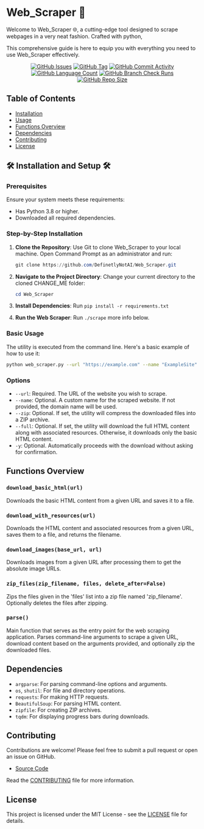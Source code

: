 # Web_Scraper 📎

Welcome to Web_Scraper 🌐,
a cutting-edge tool
designed to scrape webpages in a very neat fashion.
Crafted with python,

This comprehensive guide is here to equip you with everything you need
to use Web_Scraper effectively.

<div align="center">
    <a href="https://github.com/DefinetlyNotAI/Web_Scraper/issues"><img src="https://img.shields.io/github/issues/DefinetlyNotAI/Web_Scraper" alt="GitHub Issues"></a>
    <a href="https://github.com/DefinetlyNotAI/Web_Scraper/tags"><img src="https://img.shields.io/github/v/tag/DefinetlyNotAI/Web_Scraper" alt="GitHub Tag"></a>
    <a href="https://github.com/DefinetlyNotAI/Web_Scraper/graphs/commit-activity"><img src="https://img.shields.io/github/commit-activity/t/DefinetlyNotAI/Web_Scraper" alt="GitHub Commit Activity"></a>
    <a href="https://github.com/DefinetlyNotAI/Web_Scraper/languages"><img src="https://img.shields.io/github/languages/count/DefinetlyNotAI/Web_Scraper" alt="GitHub Language Count"></a>
    <a href="https://github.com/DefinetlyNotAI/Web_Scraper/actions"><img src="https://img.shields.io/github/check-runs/DefinetlyNotAI/Web_Scraper/main" alt="GitHub Branch Check Runs"></a>
    <a href="https://github.com/DefinetlyNotAI/Web_Scraper"><img src="https://img.shields.io/github/repo-size/DefinetlyNotAI/Web_Scraper" alt="GitHub Repo Size"></a>
</div>

## Table of Contents

- [Installation](#-installation-and-setup-)
- [Usage](#basic-usage)
- [Functions Overview](#functions-overview)
- [Dependencies](#dependencies)
- [Contributing](#contributing)
- [License](#license)

## 🛠️ Installation and Setup 🛠️

### Prerequisites

Ensure your system meets these requirements:

- Has Python 3.8 or higher.
- Downloaded all required dependencies.

### Step-by-Step Installation

1. **Clone the Repository**: Use Git to clone Web_Scraper to your local machine. Open Command Prompt as an administrator and run:

   ```powershell
   git clone https://github.com/DefinetlyNotAI/Web_Scraper.git
   ```

2. **Navigate to the Project Directory**: Change your current directory to the cloned CHANGE_ME folder:

   ```powershell
   cd Web_Scraper
   ```
   
3. **Install Dependencies**: Run `pip install -r requirements.txt`

4. **Run the Web Scraper**: Run `./scrape` more info below.


### Basic Usage


The utility is executed from the command line. Here's a basic example of how to use it:

```bash
python web_scraper.py --url "https://example.com" --name "ExampleSite" --zip --full -y
```

### Options

- `--url`: Required. The URL of the website you wish to scrape.
- `--name`: Optional. A custom name for the scraped website. If not provided, the domain name will be used.
- `--zip`: Optional. If set, the utility will compress the downloaded files into a ZIP archive.
- `--full`: Optional. If set, the utility will download the full HTML content along with associated resources. Otherwise, it downloads only the basic HTML content.
- `-y`: Optional. Automatically proceeds with the download without asking for confirmation.

## Functions Overview

### `download_basic_html(url)`

Downloads the basic HTML content from a given URL and saves it to a file.

### `download_with_resources(url)`

Downloads the HTML content and associated resources from a given URL, saves them to a file, and returns the filename.

### `download_images(base_url, url)`

Downloads images from a given URL after processing them to get the absolute image URLs.

### `zip_files(zip_filename, files, delete_after=False)`

Zips the files given in the 'files' list into a zip file named 'zip_filename'. Optionally deletes the files after zipping.

### `parse()`

Main function that serves as the entry point for the web scraping application. Parses command-line arguments to scrape a given URL, download content based on the arguments provided, and optionally zip the downloaded files.

## Dependencies

- `argparse`: For parsing command-line options and arguments.
- `os`, `shutil`: For file and directory operations.
- `requests`: For making HTTP requests.
- `BeautifulSoup`: For parsing HTML content.
- `zipfile`: For creating ZIP archives.
- `tqdm`: For displaying progress bars during downloads.

## Contributing

Contributions are welcome! Please feel free to submit a pull request or open an issue on GitHub.

- [Source Code](https://github.com/DefinetlyNotAI/Web_Scraper)

Read the [CONTRIBUTING](CONTRIBUTING.md) file for more information.

## License

This project is licensed under the MIT License - see the [LICENSE](LICENSE) file for details.
